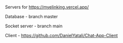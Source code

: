Servers for https://myelinking.vercel.app/

Database - branch master

Socket server - branch main

Client - https://github.com/DanielYatali/Chat-App-Client
